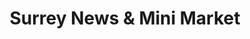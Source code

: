 ---
title: "Surrey News & Mini Market"
url: /banstead/surrey-news-und-mini-market/
shop: Lebensmittel
---